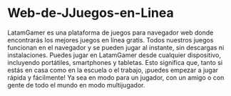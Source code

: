 # Web-de-JJuegos-en-Linea
LatamGamer es una plataforma de juegos para navegador web donde encontrarás los mejores juegos en línea gratis. Todos nuestros juegos funcionan en el navegador y se pueden jugar al instante, sin descargas ni instalaciones. Puedes jugar en LatamGamer desde cualquier dispositivo, incluyendo portátiles, smartphones y tabletas. Esto significa que, tanto si estás en casa como en la escuela o el trabajo, ¡puedes empezar a jugar rápida y fácilmente! Ya sea en modo para un jugador, con un amigo o con gente de todo el mundo en modo multijugador.
